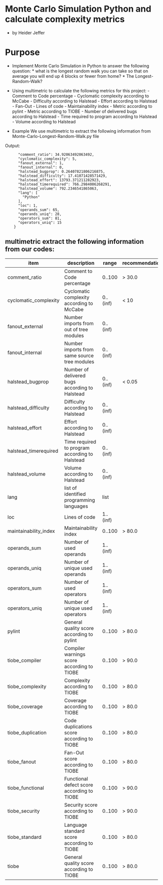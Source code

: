 # Monte Carlo Simulation Python and calculate complexity metrics
- by Heider Jeffer
# Purpose
* Implement  Monte Carlo Simulation in Python to answer the following question:
      * what is the longest random walk you can take so that on average you will end up 4 blocks or fewer from home?
      * The Longest-Random-Walk?
      
- Using multimetric to calculate the following metrics for this project:
      - Comment to Code percentage
      - Cyclomatic complexity according to McCabe
      - Difficulty according to Halstead
      - Effort according to Halstead
      - Fan-Out
      - Lines of code
      - Maintainability index
      - Metric according to pylint
      - Metric according to TIOBE
      - Number of delivered bugs according to Halstead
      - Time required to program according to Halstead
      - Volume according to Halstead

- Example 
We use multimetric to extract the following information from Monte-Carlo-Longest-Random-Walk.py file


Output:

```
      "comment_ratio": 34.92063492063492,
      "cyclomatic_complexity": 5,
      "fanout_external": 1,
      "fanout_internal": 0,
      "halstead_bugprop": 0.26407821806216875,
      "halstead_difficulty": 17.41071428571429,
      "halstead_effort": 13793.371211282923,
      "halstead_timerequired": 766.2984006268291,
      "halstead_volume": 792.2346541865063,
      "lang": [
        "Python"
      ],
      "loc": 1,
      "operands_sum": 65,
      "operands_uniq": 28,
      "operators_sum": 81,
      "operators_uniq": 15
    }
```

## multimetric extract the following information from our codes:

| item                  | description                                    | range    | recommendation |
| --------------------- | ---------------------------------------------- | -------- | -------------- |
| comment_ratio         | Comment to Code percentage                     | 0..100   | > 30.0         |
| cyclomatic_complexity | Cyclomatic complexity according to McCabe      | 0..(inf) | < 10           |
| fanout_external       | Number imports from out of tree modules        | 0..(inf) |                |
| fanout_internal       | Number imports from same source tree modules   | 0..(inf) |                |
| halstead_bugprop      | Number of delivered bugs according to Halstead | 0..(inf) | < 0.05         |
| halstead_difficulty   | Difficulty according to Halstead               | 0..(inf) |                |
| halstead_effort       | Effort according to Halstead                   | 0..(inf) |                |
| halstead_timerequired | Time required to program according to Halstead | 0..(inf) |                |
| halstead_volume       | Volume according to Halstead                   | 0..(inf) |                |
| lang                  | list of identified programming languages       | list     |                |
| loc                   | Lines of code                                  | 1..(inf) |                |
| maintainability_index | Maintainability index                          | 0..100   | > 80.0         |
| operands_sum          | Number of used operands                        | 1..(inf) |                |
| operands_uniq         | Number of unique used operands                 | 1..(inf) |                |
| operators_sum         | Number of used operators                       | 1..(inf) |                |
| operators_uniq        | Number of unique used operators                | 1..(inf) |                |
| pylint                | General quality score according to pylint      | 0..100   | > 80.0         |
| tiobe_compiler        | Compiler warnings score according to TIOBE     | 0..100   | > 90.0         |
| tiobe_complexity      | Complexity according to TIOBE                  | 0..100   | > 80.0         |
| tiobe_coverage        | Coverage according to TIOBE                    | 0..100   | > 80.0         |
| tiobe_duplication     | Code duplications score according to TIOBE     | 0..100   | > 80.0         |
| tiobe_fanout          | Fan-Out score according to TIOBE               | 0..100   | > 80.0         |
| tiobe_functional      | Functional defect score according to TIOBE     | 0..100   | > 90.0         |
| tiobe_security        | Security score according to TIOBE              | 0..100   | > 90.0         |
| tiobe_standard        | Language standard score according to TIOBE     | 0..100   | > 80.0         |
| tiobe                 | General quality score according to TIOBE       | 0..100   | > 80.0         |

